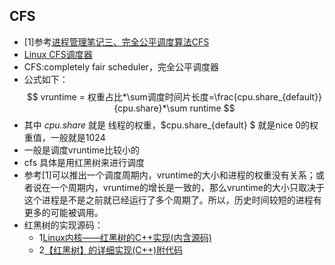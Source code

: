 ## CFS
- [1]参考[进程管理笔记三、完全公平调度算法CFS](https://blog.csdn.net/XD_hebuters/article/details/79623130)
- [Linux CFS调度器](https://zhuanlan.zhihu.com/p/56430999)
- CFS:completely fair scheduler，完全公平调度器
- 公式如下：
$$
vruntime = 权重占比*\sum调度时间片长度=\frac{cpu.share_{default}}{cpu.share}*\sum runtime
$$
- 其中 $\textit{cpu.share}$ 就是 线程的权重，$cpu.share_{default} $ 就是nice 0的权重值，一般就是1024
- 一般是调度vruntime比较小的
- cfs 具体是用红黑树来进行调度
- 参考[1]可以推出一个调度周期内，vruntime的大小和进程的权重没有关系；或者说在一个周期内，vruntime的增长是一致的，那么vruntime的大小只取决于这个进程是不是之前就已经运行了多个周期了。所以，历史时间较短的进程有更多的可能被调用。
- 红黑树的实现源码：
  - 1[Linux内核——红黑树的C++实现(内含源码)](https://zhuanlan.zhihu.com/p/343673040)
  - 2[【红黑树】的详细实现(C++)附代码](https://zhuanlan.zhihu.com/p/348814281)